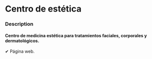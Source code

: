 # Centro de estética

### Description 

#### Centro de medicina estética para tratamientos faciales, corporales y dermatológicos.

✔ Página web.
